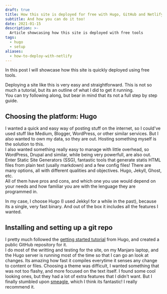 ```yaml
---
draft: true
title: How this site is deployed for free with Hugo, GitHub and Netlify
subtitle: And how you can do it too!
date: 2021-01-15
description: >-
  Article showcasing how this site is deployed with free tools
tags:
  - hugo
  - setup
aliases:
  - how-to-deploy-with-netlify
---
```


In this post I will showcase how this site is quickly deployed using free tools.
<!--more-->

Deploying a site like this is very easy and straightforward. This is not so much a tutorial, but its an outline of what I did to get it running.  
You can try following along, but bear in mind that its not a full step by step guide.  

## Choosing the platform: Hugo

I wanted a quick and easy way of posting stuff on the internet, so I could've used stuff like Medium, Blogger, WordPress, or other similar services. But I also wanted to own my data, so they are out. Hosting something myself is the solution to this.  
I also wanted something really easy to manage with little overhead, so WordPress, Drupal and similar, while being very powerfull, are also out.
Enter Static Site Generators (SSG), fantastic tools that generate statis HTML files from plain text (usally markdown) and a few config files! There are many options, all with different qualities and objectives. Hugo, Jekyll, Ghost, etc.  
All of them have pros and cons, and which one you use would depend on your needs and how familiar you are with the lenguage they are programmed in.  

In my case, I choose Hugo (I used Jekkyl for a while in the past), because its a single, very fast binary. And out of the box it includes all the features I wanted. 

## Installing and setting up a git repo

I pretty much followed the [getting started tutorial](link) from Hugo, and created a public GitHub repository for it.  
I do most of the writting and testing for the site, on my Manjaro laptop, and the Hugo server is running most of the time so that I can go an look at changes. Its amazing how fast it compiles everytime it senses any change to content or files.
Choosing a theme was difficult, I wanted something that was not too flashy, and more focused on the text itself. I found some cool looking ones, but they had a lot of extra features that I didn't want. But I finally stumbled upon [smeagle](link), which I think its fantastic! I really recommend it.
